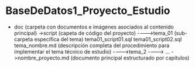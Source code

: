 # BaseDeDatos1_Proyecto_Estudio
- doc (carpeta con documentos e imágenes asociados al contenido principal)
->script (capeta de código del proyecto)
---->tema_01 (sub-carpeta específica del tema)
	  tema01_script01.sql
	  tema01_script02.sql
	  tema_nombre.md (descripción completa del procedimiento para implementar el tema técnico de estudio)
---->tema_2
----> ...
->nombre_proyecto.md (documento principal estructurado por capítulos)
